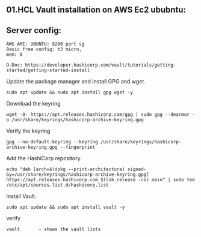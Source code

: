 01.HCL Vault installation on AWS Ec2 ububntu:
----------
Server config:
----------
```
AWS AMI: UBUNTU: 8200 port sg
Basic free config: t3 micro, 
mem: 8
```
```
O-Doc: https://developer.hashicorp.com/vault/tutorials/getting-started/getting-started-install
```
Update the package manager and install GPG and wget.
```
sudo apt update && sudo apt install gpg wget -y
```
Download the keyring
```
wget -O- https://apt.releases.hashicorp.com/gpg | sudo gpg --dearmor -o /usr/share/keyrings/hashicorp-archive-keyring.gpg
```
Verify the keyring

```
gpg --no-default-keyring --keyring /usr/share/keyrings/hashicorp-archive-keyring.gpg --fingerprint
```

Add the HashiCorp repository.
```
echo "deb [arch=$(dpkg --print-architecture) signed-by=/usr/share/keyrings/hashicorp-archive-keyring.gpg] https://apt.releases.hashicorp.com $(lsb_release -cs) main" | sudo tee /etc/apt/sources.list.d/hashicorp.list
```
Install Vault.
```
sudo apt update && sudo apt install vault -y
```

verify
```
vault       - shows the vault lists
```

